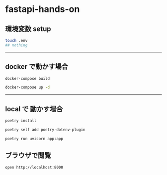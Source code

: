 # fastapi-hands-on

## 環境変数 setup

```sh
touch .env
## nothing
```

---

## docker で動かす場合

```sh
docker-compose build

docker-compose up -d
```

---

## local で 動かす場合

```sh
poetry install

poetry self add poetry-dotenv-plugin

poetry run uvicorn app:app
```

## ブラウザで閲覧

```sh
open http://localhost:8000
```
